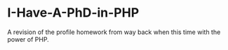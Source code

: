 # I-Have-A-PhD-in-PHP
A revision of the profile homework from way back when this time with the power of PHP.
